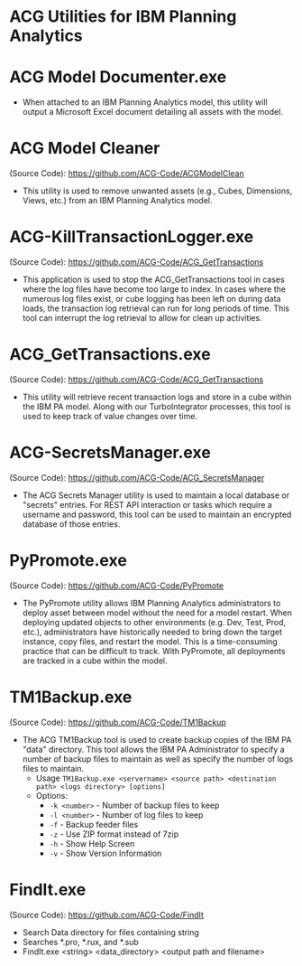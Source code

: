 # ACG Utilities for IBM Planning Analytics

# ACG Model Documenter.exe
* When attached to an IBM Planning Analytics model, this utility will output a Microsoft Excel document detailing all assets with the model.
# ACG Model Cleaner
(Source Code): https://github.com/ACG-Code/ACGModelClean
* This utility is used to remove unwanted assets (e.g., Cubes, Dimensions, Views, etc.) from an IBM Planning Analytics model.
# ACG-KillTransactionLogger.exe
(Source Code): https://github.com/ACG-Code/ACG_GetTransactions
* This application is used to stop the ACG_GetTransactions tool in cases where the log files
have become too large to index.  In cases where the numerous log files exist, or cube logging
has been left on during data loads, the transaction log retrieval can run for long periods of time.  This tool can interrupt the log retrieval to allow for clean up activities.
# ACG_GetTransactions.exe 
(Source Code): https://github.com/ACG-Code/ACG_GetTransactions
* This utility will retrieve recent transaction logs and store in a cube within the IBM PA model.  Along with our TurboIntegrator processes, this tool is used to keep track of value changes over time.
# ACG-SecretsManager.exe
(Source Code): https://github.com/ACG-Code/ACG_SecretsManager
* The ACG Secrets Manager utility is used to maintain a local database or "secrets" entries.  For REST API interaction or tasks which require a username and password, this tool can be used to maintain an encrypted database of those entries.
# PyPromote.exe
(Source Code): https://github.com/ACG-Code/PyPromote
* The  PyPromote utility allows IBM Planning Analytics administrators to deploy asset between model without the need for a model restart.   When deploying updated objects to other environments (e.g. Dev, Test, Prod, etc.), administrators have historically needed to bring down the target instance, copy files, and restart the model.  This is a time-consuming practice that can be difficult to track.  With PyPromote, all deployments are tracked in a cube within the model.
# TM1Backup.exe
(Source Code): https://github.com/ACG-Code/TM1Backup 
* The ACG TM1Backup tool is used to create backup copies of the IBM PA "data" directory.  This tool allows the IBM PA Administrator to specify a number of backup files to maintain as well as specify the number of logs files to maintain.
  * Usage `TM1Backup.exe <servername> <source path> <destination path> <logs directory> [options] `
   * Options: 
      * `-k <number>` - Number of backup files to keep
      * `-l <number>` - Number of log files to keep
      * `-f` - Backup feeder files
      * `-z` - Use ZIP format instead of 7zip
      * `-h` - Show Help Screen
      * `-v` - Show Version Information
# FindIt.exe
(Source Code): https://github.com/ACG-Code/FindIt
* Search Data directory for files containing string
* Searches *.pro, *.rux, and *.sub
* FindIt.exe <string\> <data_directory\> <output path and filename\>